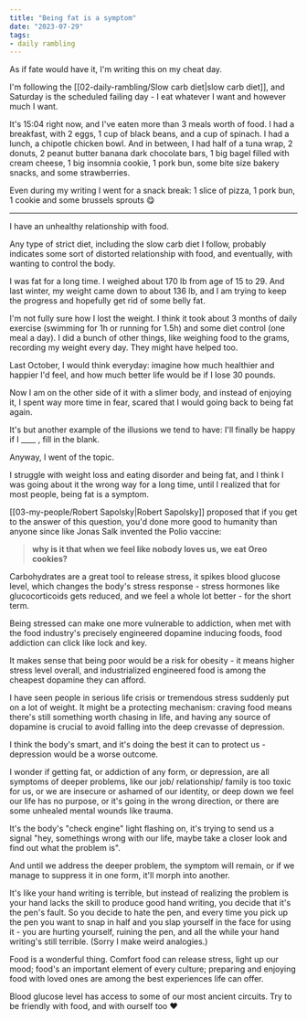 ```yaml
---
title: "Being fat is a symptom"
date: "2023-07-29"
tags:
- daily rambling
---
```


As if fate would have it, I'm writing this on my cheat day.

I'm following the [[02-daily-rambling/Slow carb diet|slow carb diet]], and Saturday is the scheduled failing day - I eat whatever I want and however much I want.

It's 15:04 right now, and I've eaten more than 3 meals worth of food.
I had a breakfast, with 2 eggs, 1 cup of black beans, and a cup of spinach.
I had a lunch, a chipotle chicken bowl.
And in between, I had half of a tuna wrap, 2 donuts, 2 peanut butter banana dark chocolate bars, 1 big bagel filled with cream cheese, 1 big insomnia cookie, 1 pork bun, some bite size bakery snacks, and some strawberries.

Even during my writing I went for a snack break: 1 slice of pizza, 1 pork bun, 1 cookie and some brussels sprouts 😋

---

I have an unhealthy relationship with food.

Any type of strict diet, including the slow carb diet I follow, probably indicates some sort of distorted relationship with food, and eventually, with wanting to control the body.

I was fat for a long time.
I weighed about 170 lb from age of 15 to 29.
And last winter, my weight came down to about 136 lb, and I am trying to keep the progress and hopefully get rid of some belly fat.

I'm not fully sure how I lost the weight.
I think it took about 3 months of daily exercise (swimming for 1h or running for 1.5h) and some diet control (one meal a day).
I did a bunch of other things, like weighing food to the grams, recording my weight every day. They might have helped too.

Last October, I would think everyday: imagine how much healthier and happier I'd feel, and how much better life would be if I lose 30 pounds.

Now I am on the other side of it with a slimer body, 
and instead of enjoying it,
I spent way more time in fear, scared that I would going back to being fat again.

It's but another example of the illusions we tend to have:
I'll finally be happy if I \____ , fill in the blank.

Anyway, I went of the topic.

I struggle with weight loss and eating disorder and being fat, and I think I was going about it the wrong way for a long time, until I realized that for most people, being fat is a symptom.

[[03-my-people/Robert Sapolsky|Robert Sapolsky]] proposed that if you get to the answer of this question, you'd done more good to humanity than anyone since like Jonas Salk invented the Polio vaccine:
> **why is it that when we feel like nobody loves us, we eat Oreo cookies?**

Carbohydrates are a great tool to release stress, it spikes blood glucose level, which changes the body's stress response - stress hormones like glucocorticoids gets reduced, and we feel a whole lot better - for the short term.

Being stressed can make one more vulnerable to addiction, when met with the food industry's precisely engineered dopamine inducing foods, food addiction can click like lock and key.

It makes sense that being poor would be a risk for obesity - it means higher stress level overall, and industrialized engineered food is among the cheapest dopamine they can afford.

I have seen people in serious life crisis or tremendous stress suddenly put on a lot of weight.
It might be a protecting mechanism: craving food means there's still something worth chasing in life, and having any source of dopamine is crucial to avoid falling into the deep crevasse of depression.

I think the body's smart, and it's doing the best it can to protect us - depression would be a worse outcome.

I wonder if getting fat, or addiction of any form, or depression, are all symptoms of deeper problems, like our job/ relationship/ family is too toxic for us, or we are insecure or ashamed of our identity, or deep down we feel our life has no purpose, or it's going in the wrong direction, or there are some unhealed mental wounds like trauma.

It's the body's "check engine" light flashing on, it's trying to send us a signal "hey, somethings wrong with our life, maybe take a closer look and find out what the problem is".

And until we address the deeper problem, the symptom will remain, or if we manage to suppress it in one form, it'll morph into another.

It's like your hand writing is terrible, but instead of realizing the problem is your hand lacks the skill to produce good hand writing, you decide that it's the pen's fault.
So you decide to hate the pen, and every time you pick up the pen you want to snap in half and you slap yourself in the face for using it - you are hurting yourself, ruining the pen, and all the while your hand writing's still terrible.
(Sorry I make weird analogies.)

Food is a wonderful thing.
Comfort food can release stress, light up our mood;
food's an important element of every culture;
preparing and enjoying food with loved ones are among the best experiences life can offer. 

Blood glucose level has access to some of our most ancient circuits.
Try to be friendly with food,
and with ourself too ❤️